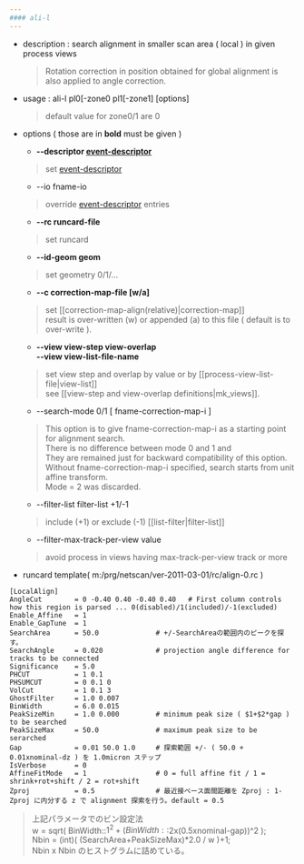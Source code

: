 ```yaml
---
#### ali-l
---
```


+ description : search alignment in smaller scan area ( local ) in given process views  
  > Rotation correction in position obtained for global alignment is also applied to angle correction.  
+ usage : ali-l pl0[-zone0 pl1[-zone1] [options]  
  > default value for zone0/1 are 0  
+ options ( those are in **bold** must be given )
  - **--descriptor [event-descriptor](event-descriptor)**
  > set [event-descriptor](event-descriptor)  

  - --io fname-io  
  > override [event-descriptor](event-descriptor) entries  

  - **--rc runcard-file**
  > set runcard  

  - **--id-geom geom**
  > set geometry 0/1/...  

  - **--c correction-map-file [w/a]**
  > set [[correction-map-align(relative)|correction-map]]  
  > result is over-written (w) or appended (a) to this file ( default is to over-write ).  

  - **--view view-step view-overlap**  
    **--view view-list-file-name**
  > set view step and overlap by value or by [[process-view-list-file|view-list]]  
  > see [[view-step and view-overlap definitions|mk_views]].  

  - --search-mode 0/1 \[ fname-correction-map-i \]
  > This option is to give fname-correction-map-i as a starting point for alignment search.  
  > There is  no difference between mode 0 and 1 and  
  > They are remained just for backward compatibility of this option.  
  > Without fname-correction-map-i specified, search starts from unit affine transform.  
  > Mode = 2 was discarded.  

  - --filter-list filter-list +1/-1
  > include (+1) or exclude (-1) [[list-filter|filter-list]]  

  - --filter-max-track-per-view value
  > avoid process in views having max-track-per-view track or more

+ runcard template( m:/prg/netscan/ver-2011-03-01/rc/align-0.rc )

```
[LocalAlign]
AngleCut        = 0 -0.40 0.40 -0.40 0.40   # First column controls how this region is parsed ... 0(disabled)/1(included)/-1(excluded)
Enable_Affine   = 1
Enable_GapTune  = 1
SearchArea      = 50.0              # +/-SearchAreaの範囲内のピークを探す。
SearchAngle     = 0.020				# projection angle difference for tracks to be connected
Significance    = 5.0
PHCUT           = 1 0.1
PHSUMCUT        = 0 0.1 0
VolCut          = 1 0.1 3
GhostFilter     = 1.0 0.007
BinWidth        = 6.0 0.015
PeakSizeMin     = 1.0 0.000         # minimum peak size ( $1+$2*gap ) to be searched 
PeakSizeMax     = 50.0              # maximum peak size to be serarched 
Gap             = 0.01 50.0 1.0     # 探索範囲 +/- ( 50.0 + 0.01xnominal-dz ) を 1.0micron ステップ
IsVerbose       = 0
AffineFitMode   = 1                 # 0 = full affine fit / 1 = shrink+rot+shift / 2 = rot+shift
Zproj           = 0.5               # 最近接ベース面間距離を Zproj : 1-Zproj に内分する z で alignment 探索を行う。default = 0.5
```

  > 上記パラメータでのビン設定法  
  > w = sqrt( BinWidth::$1^2 + (BinWidth::$2x(0.5xnominal-gap))^2 );  
  > Nbin = (int)( (SearchArea+PeakSizeMax)*2.0 / w )+1;  
  > Nbin x Nbin のヒストグラムに詰めている。  
